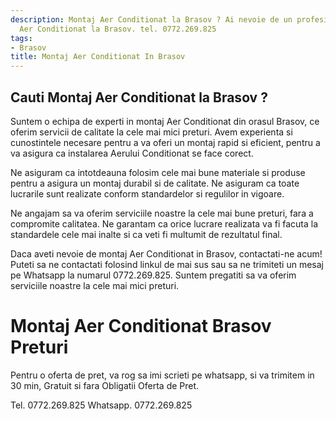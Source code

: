 ```yaml
---
description: Montaj Aer Conditionat la Brasov ? Ai nevoie de un profesionist in Montaj
  Aer Conditionat la Brasov. tel. 0772.269.825
tags:
- Brasov
title: Montaj Aer Conditionat In Brasov
---
```



## Cauti Montaj Aer Conditionat la Brasov ?

Suntem o echipa de experti in montaj Aer Conditionat din orasul Brasov, ce oferim servicii de calitate la cele mai mici preturi. Avem experienta si cunostintele necesare pentru a va oferi un montaj rapid si eficient, pentru a va asigura ca instalarea Aerului Conditionat se face corect. 

Ne asiguram ca intotdeauna folosim cele mai bune materiale si produse pentru a asigura un montaj durabil si de calitate. Ne asiguram ca toate lucrarile sunt realizate conform standardelor si regulilor in vigoare. 

Ne angajam sa va oferim serviciile noastre la cele mai bune preturi, fara a compromite calitatea. Ne garantam ca orice lucrare realizata va fi facuta la standardele cele mai inalte si ca veti fi multumit de rezultatul final. 

Daca aveti nevoie de montaj Aer Conditionat in Brasov, contactati-ne acum! Puteti sa ne contactati folosind linkul de mai sus sau sa ne trimiteti un mesaj pe Whatsapp la numarul 0772.269.825. Suntem pregatiti sa va oferim serviciile noastre la cele mai mici preturi.

# Montaj Aer Conditionat Brasov Preturi
Pentru o oferta de pret, va rog sa imi scrieti pe whatsapp, si va trimitem in 30 min, Gratuit si fara Obligatii Oferta de Pret.

Tel. 0772.269.825
Whatsapp. 0772.269.825